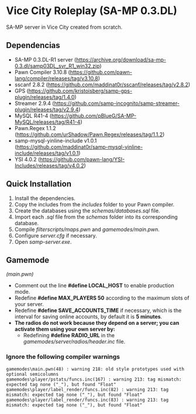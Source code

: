# Vice City Roleplay (SA-MP 0.3.DL)
SA-MP server in Vice City created from scratch.

## Dependencias
- SA-MP 0.3.DL-R1 server (https://archive.org/download/sa-mp-0.3.dl/samp03DL_svr_R1_win32.zip)
- Pawn Compiler 3.10.8 (https://github.com/pawn-lang/compiler/releases/tag/v3.10.8)
- sscanf 2.8.2 (https://github.com/maddinat0r/sscanf/releases/tag/v2.8.2)
- GPS (https://github.com/kristoisberg/samp-gps-plugin/releases/tag/1.4.0)
- Streamer 2.9.4 (https://github.com/samp-incognito/samp-streamer-plugin/releases/tag/v2.9.4)
- MySQL R41-4 (https://github.com/pBlueG/SA-MP-MySQL/releases/tag/R41-4)
- Pawn.Regex 1.1.2 (https://github.com/urShadow/Pawn.Regex/releases/tag/1.1.2)
- samp-mysql-yinline-include v1.0.1 (https://github.com/maddinat0r/samp-mysql-yinline-include/releases/tag/v1.0.1)
- YSI 4.0.2 (https://github.com/pawn-lang/YSI-Includes/releases/tag/v4.0.2)

## Quick Installation
1. Install the dependencies.
2. Copy the includes from the *includes* folder to your Pawn compiler.
3. Create the databases using the *schemas/databases.sql* file.
4. Import each *.sql* file from the *schemas* folder into its corresponding database.
5. Compile *filterscripts/maps.pwn* and *gamemodes/main.pwn*.
6. Configure *server.cfg* if necessary.
7. Open *samp-server.exe*.

## Gamemode
*(main.pwn)*
- Comment out the line **#define LOCAL_HOST** to enable production mode.
- Redefine **#define MAX_PLAYERS 50** according to the maximum slots of your server.
- Redefine **#define SAVE_ACCOUNTS_TIME** if necessary, which is the interval for saving online accounts, by default it is **5 minutes**.
- **The radios do not work because they depend on a server; you can activate them using your own server by:**
  - Redefining **#define RADIO_URL** in the *gamemodes/server/radios/header.inc* file.

### Ignore the following compiler warnings
```
gamemodes\main.pwn(48) : warning 218: old style prototypes used with optional semicolumns
gamemodes\player/pstats/funcs.inc(167) : warning 213: tag mismatch: expected tag none ("_"), but found "Float"
gamemodes\player/label_render/funcs.inc(82) : warning 213: tag mismatch: expected tag none ("_"), but found "Float"
gamemodes\player/label_render/funcs.inc(83) : warning 213: tag mismatch: expected tag none ("_"), but found "Float"
```


